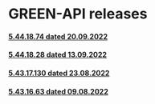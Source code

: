 # GREEN-API releases
#### [5.44.18.74 dated 20.09.2022](5.44.18.74.md)
#### [5.44.18.28 dated 13.09.2022](5.44.18.28.md)
#### [5.43.17.130 dated 23.08.2022](5.43.17.130.md)
#### [5.43.16.63 dated 09.08.2022](5.43.16.63.md)

